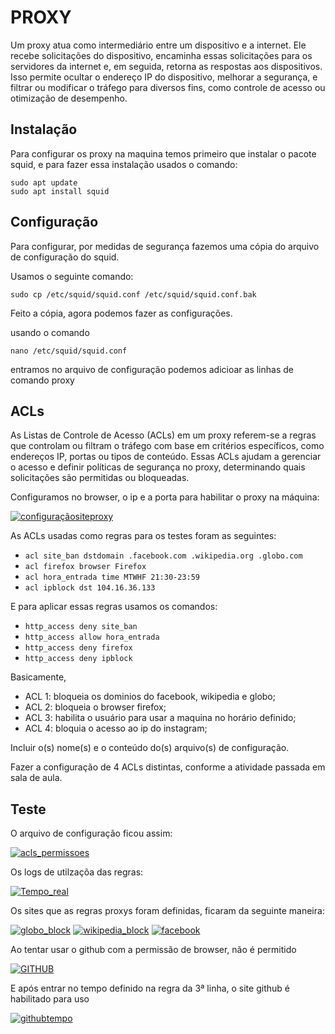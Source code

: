 # PROXY

Um proxy atua como intermediário entre um dispositivo e a internet. Ele recebe solicitações do dispositivo, encaminha essas solicitações para os servidores da internet e, em seguida, retorna as respostas aos dispositivos. Isso permite ocultar o endereço IP do dispositivo, melhorar a segurança, e filtrar ou modificar o tráfego para diversos fins, como controle de acesso ou otimização de desempenho.

## Instalação

Para configurar os proxy na maquina temos primeiro que instalar o pacote squid, e para fazer essa instalação usados o comando:

`sudo apt update`\
`sudo apt install squid` 

## Configuração

Para configurar, por medidas de segurança fazemos uma cópia do arquivo de configuração do squid.

Usamos o seguinte comando:

`sudo cp /etc/squid/squid.conf /etc/squid/squid.conf.bak`

Feito a cópia, agora podemos fazer as configurações.

usando o comando

`nano /etc/squid/squid.conf`

entramos no arquivo de configuração podemos adicioar as linhas de comando proxy

## ACLs

As Listas de Controle de Acesso (ACLs) em um proxy referem-se a regras que controlam ou filtram o tráfego com base em critérios específicos, como endereços IP, portas ou tipos de conteúdo. Essas ACLs ajudam a gerenciar o acesso e definir políticas de segurança no proxy, determinando quais solicitações são permitidas ou bloqueadas.

Configuramos no browser, o ip e a porta para habilitar o proxy na máquina:

[![configuraçãositeproxy](https://i.im.ge/2024/01/03/3MxhJK.configuracaositeproxy.png)](https://im.ge/i/3MxhJK)

As ACLs usadas como regras para os testes foram as seguintes:

* `acl site_ban dstdomain .facebook.com .wikipedia.org .globo.com`
* `acl firefox browser Firefox`
* `acl hora_entrada time MTWHF 21:30-23:59`
* `acl ipblock dst 104.16.36.133`



E para aplicar essas regras usamos os comandos:

* `http_access deny site_ban`
* `http_access allow hora_entrada`
* `http_access deny firefox`
* `http_access deny ipblock`


Basicamente, 

* ACL 1: bloqueia os dominios do facebook, wikipedia e globo;
* ACL 2: bloqueia o browser firefox;
* ACL 3: habilita o usuário para usar a maquina no horário definido;
* ACL 4: bloquia o acesso ao ip do instagram;


Incluir o(s) nome(s) e o conteúdo do(s) arquivo(s) de configuração.

Fazer a configuração de 4 ACLs distintas, conforme a atividade passada em sala de aula.

## Teste


O arquivo de configuração ficou assim:

[![acls_permissoes](https://i.im.ge/2024/01/03/3MEbe6.acls-permissoes.png)](https://im.ge/i/3MEbe6)

Os logs de utilzaçõa das regras:

[![Tempo_real](https://i.im.ge/2024/01/03/3ME4vp.Tempo-real.png)](https://im.ge/i/3ME4vp)

Os sites que as regras proxys foram definidas, ficaram da seguinte maneira:

[![globo_block](https://i.im.ge/2024/01/03/3MxAnq.globo-block.png)](https://im.ge/i/3MxAnq)
[![wikipedia_block](https://i.im.ge/2024/01/03/3MxxPP.wikipedia-block.png)](https://im.ge/i/3MxxPP)
[![facebook](https://i.im.ge/2024/01/03/3Mxbuf.facebook.png)](https://im.ge/i/3Mxbuf)

Ao tentar usar o github com a permissão de browser, não é permitido

[![GITHUB](https://i.im.ge/2024/01/03/3M3S4C.GITHUB.png)](https://im.ge/i/3M3S4C)

E após entrar no tempo definido na regra da 3ª linha, o site github é habilitado para uso

[![githubtempo](https://i.im.ge/2024/01/03/3M3fbD.githubtempo.png)](https://im.ge/i/3M3fbD)